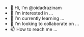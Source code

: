 - 👋 Hi, I’m @oidadrazinam
- 👀 I’m interested in ...
- 🌱 I’m currently learning ...
- 💞️ I’m looking to collaborate on ...
- 📫 How to reach me ...

<!---
oidadrazinam/oidadrazinam is a ✨ special ✨ repository because its `README.md` (this file) appears on your GitHub profile.
You can click the Preview link to take a look at your changes.
--->
